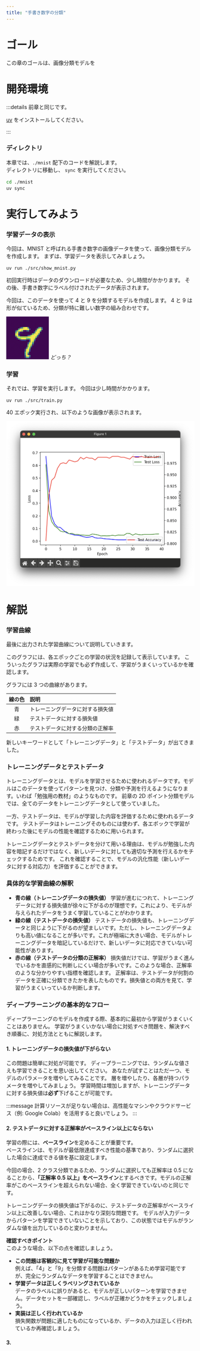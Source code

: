 ```yaml
---
title: "手書き数字の分類"
---
```


# ゴール

この章のゴールは、画像分類モデルを

# 開発環境

:::details 前章と同じです。

[uv](https://zenn.dev/malt03/books/d3f6cd9caa864a/viewer/999_environment#uv) をインストールしてください。

:::

### ディレクトリ

本章では、`./mnist` 配下のコードを解説します。  
ディレクトリに移動し、 `sync` を実行してください。

```sh
cd ./mnist
uv sync
```

# 実行してみよう

### 学習データの表示

今回は、MNIST と呼ばれる手書き数字の画像データを使って、画像分類モデルを作成します。
まずは、学習データを表示してみましょう。

```
uv run ./src/show_mnist.py
```

初回実行時はデータのダウンロードが必要なため、少し時間がかかります。
その後、手書き数字にラベル付けされたデータが表示されます。

今回は、このデータを使って 4 と 9 を分類するモデルを作成します。
4 と 9 は形が似ているため、分類が特に難しい数字の組み合わせです。

![4-9](/images/d3f6cd9caa864a/2_mnist/4-9.png)
_どっち？_

### 学習

それでは、学習を実行します。
今回は少し時間がかかります。

```
uv run ./src/train.py
```

40 エポック実行され、以下のような画像が表示されます。

![result](/images/d3f6cd9caa864a/2_mnist/result.png)

# 解説

### 学習曲線

最後に出力された学習曲線について説明していきます。

このグラフには、各エポックごとの学習の状況を記録して表示しています。
こういったグラフは実際の学習でも必ず作成して、学習がうまくいっているかを確認します。

グラフには 3 つの曲線があります。

| 線の色 | 説明                             |
| :----: | :------------------------------- |
|   青   | トレーニングデータに対する損失値 |
|   緑   | テストデータに対する損失値       |
|   赤   | テストデータに対する分類の正解率 |

新しいキーワードとして「トレーニングデータ」と「テストデータ」が出てきました。

### トレーニングデータとテストデータ

トレーニングデータとは、モデルを学習させるために使われるデータです。モデルはこのデータを使ってパターンを見つけ、分類や予測を行えるようになります。いわば「勉強用の教材」のようなものです。
前章の 2D ポイント分類モデルでは、全てのデータをトレーニングデータとして使っていました。

一方、テストデータは、モデルが学習した内容を評価するために使われるデータです。
テストデータはトレーニングそのものには使わず、各エポックで学習が終わった後にモデルの性能を確認するために用いられます。

トレーニングデータとテストデータを分けて用いる理由は、モデルが勉強した内容を暗記するだけではなく、新しいデータに対しても適切な予測を行えるかをチェックするためです。
これを確認することで、モデルの汎化性能（新しいデータに対する対応力）を評価することができます。

### 具体的な学習曲線の解釈

- **青の線（トレーニングデータの損失値）**
  学習が進むにつれて、トレーニングデータに対する損失値が徐々に下がるのが理想です。これにより、モデルが与えられたデータをうまく学習していることがわかります。
- **緑の線（テストデータの損失値）**
  テストデータの損失値も、トレーニングデータと同じように下がるのが望ましいです。ただし、トレーニングデータよりも高い値になることが多いです。これが極端に大きい場合、モデルがトレーニングデータを暗記しているだけで、新しいデータに対応できていない可能性があります。
- **赤の線（テストデータの分類の正解率）**
  損失値だけでは、学習がうまく進んでいるかを直感的に判断しにくい場合が多いです。このような場合、正解率のような分かりやすい指標を確認します。
  正解率は、テストデータが何割のデータを正確に分類できたかを表したものです。損失値との両方を見て、学習がうまくいっているか判断します。

### ディープラーニングの基本的なフロー

ディープラーニングのモデルを作成する際、基本的に最初から学習がうまくいくことはありません。
学習がうまくいかない場合に対処すべき問題を、解決すべき順番に、対処方法とともに解説します。

#### 1. トレーニングデータの損失値が下がらない

この問題は簡単に対処が可能です。
ディープラーニングでは、ランダムな値さえも学習できることを思い出してください。
あなたが試すことはただ一つ、モデルのパラメータを増やしてみることです。
層を増やしたり、各層が持つパラメータを増やしてみましょう。
学習時間は増加しますが、トレーニングデータに対する損失値は**必ず**下げることが可能です。

:::message
計算リソースが足りない場合は、高性能なマシンやクラウドサービス（例: Google Colab）を活用すると良いでしょう。
:::

#### 2. テストデータに対する正解率がベースライン以上にならない

学習の際には、**ベースライン**を定めることが重要です。  
ベースラインは、モデルが最低限達成すべき性能の基準であり、ランダムに選択した場合に達成できる値を基に設定します。

今回の場合、2 クラス分類であるため、ランダムに選択しても正解率は 0.5 になることから、**「正解率 0.5 以上」をベースライン**とするべきです。モデルの正解率がこのベースラインを超えられない場合、全く学習できていないのと同じです。

トレーニングデータの損失値は下がるのに、テストデータの正解率がベースライン以上に改善しない場合、これはかなり深刻な問題です。
モデルが入力データからパターンを学習できていないことを示しており、この状態ではモデルがランダムな値を出力しているのと変わりません。

**確認すべきポイント**  
このような場合、以下の点を確認しましょう。

- **この問題は客観的に見て学習が可能な問題か**  
  例えば、「4」と「9」を分類する問題はパターンがあるため学習可能ですが、完全にランダムなデータを学習することはできません。
- **学習データは正しくラベリングされているか**  
  データのラベルに誤りがあると、モデルが正しいパターンを学習できません。データセットを一部確認し、ラベルが正確かどうかをチェックしましょう。
- **実装は正しく行われているか**  
  損失関数が問題に適したものになっているか、データの入力は正しく行われているか再確認しましょう。

#### 3.
